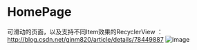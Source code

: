 # HomePage
可滑动的页面，以及支持不同Item效果的RecyclerView
：http://blog.csdn.net/gjnm820/article/details/78449887
![image](https://github.com/gjnm/HomePage/edit/master/images/result.gif)
